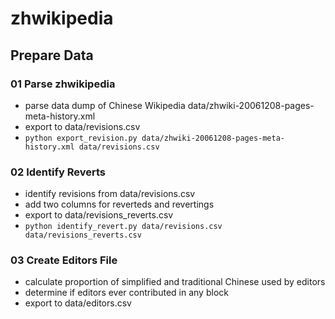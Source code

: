 # zhwikipedia
## Prepare Data
### 01 Parse zhwikipedia
* parse data dump of Chinese Wikipedia data/zhwiki-20061208-pages-meta-history.xml
* export to data/revisions.csv
* ```python export_revision.py data/zhwiki-20061208-pages-meta-history.xml data/revisions.csv```
### 02 Identify Reverts
* identify revisions from data/revisions.csv
* add two columns for reverteds and revertings
* export to data/revisions_reverts.csv
* ```python identify_revert.py data/revisions.csv data/revisions_reverts.csv```
### 03 Create Editors File
* calculate proportion of simplified and traditional Chinese used by editors
* determine if editors ever contributed in any block
* export to data/editors.csv

